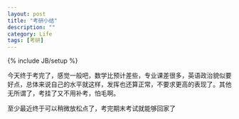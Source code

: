 ```yaml
---
layout: post
title: "考研小结"
description: ""
category: Life
tags: [考研]
---
```

{% include JB/setup %}

今天终于考完了，感觉一般吧，数学比预计差些，专业课差很多，英语政治貌似要好点，总体来说自己的水平就这样，发挥也还算正常，不要求更高的表现了。其他无所谓了，考挂了又不用补考，怕毛啊。

至少最近终于可以稍微放松点了，考完期末考试就能够回家了
